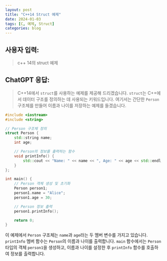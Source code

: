 ```yaml
---
layout: post
title: "C++14 Struct 예제"
date: 2024-01-03
tags: [C, 예제, Struct]
categories: blog
---
```


## 사용자 입력:
> c++ 14의 struct 예제

## ChatGPT 응답:
> C++14에서 `struct`를 사용하는 예제를 제공해 드리겠습니다. `struct`는 C++에서 데이터 구조를 정의하는 데 사용되는 키워드입니다. 여기서는 간단한 `Person` 구조체를 만들어 이름과 나이를 저장하는 예제를 들겠습니다.

```cpp
#include <iostream>
#include <string>

// Person 구조체 정의
struct Person {
    std::string name;
    int age;

    // Person의 정보를 출력하는 함수
    void printInfo() {
        std::cout << "Name: " << name << ", Age: " << age << std::endl;
    }
};

int main() {
    // Person 객체 생성 및 초기화
    Person person1;
    person1.name = "Alice";
    person1.age = 30;

    // Person 정보 출력
    person1.printInfo();

    return 0;
}
```

이 예제에서 `Person` 구조체는 `name`과 `age`라는 두 멤버 변수를 가지고 있습니다. `printInfo` 멤버 함수는 `Person`의 이름과 나이를 출력합니다. `main` 함수에서는 `Person` 타입의 객체 `person1`을 생성하고, 이름과 나이를 설정한 후 `printInfo` 함수를 호출하여 정보를 출력합니다.

